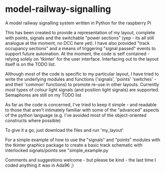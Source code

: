 # model-railway-signalling
A model railway signalling system written in Python for the raspberry Pi

This has been created to provide a representation of my layout, complete with points, signals and the switchable "power sections" 
(yep - its all still analogue at the moment, no DCC here yet). I have also provided "track occupancy sections" and a means of 
triggering "signal passed" events to support future automation. At the moment, the code is self contained - relying solely on
'tkinter' for the user interface. Interfacing out to the layout itself is on the TODO list.

Although most of the code is specific to my particular layout, I have tried to write the underlying modules and functions 
('signals', 'points' 'switches' - and their 'common' functions) to promote re-use in other layouts. Currently most types of
colour light signals (and position light signals) are supported. Semaphores are still on my TODO list

As far as the code is concerned, I've tried to keep it simple - and readable to those that aren't intimately familiar with
some of the "advanced" aspects of the python language (e.g. I've avoided most of the object-oriented constructs where possible)

To give it a go, just download the files and run 'my_layout'

For a simple example of how to use the "signals" and "points" modules with the tkinter graphics package to create a basic 
track schematic with interlocked signals/points see "simple_example.py

Comments and suggestions welcome - but please be kind - the last time I coded anything it was in Ada96 ;)
